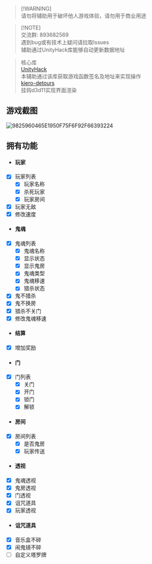 > [!WARNING]\
> 请勿将辅助用于破坏他人游戏体验，请勿用于商业用途

> [!NOTE]\
> 交流群: 893682569 \
> 遇到bug或有技术上疑问请拉取Issues \
> 辅助通过UnityHack库能够自动更新数据地址

> 核心库 \
> [UnityHack](https://github.com/issuimo/UnityHack) \
> 本辅助通过该库获取游戏函数签名及地址来实现操作 \
> [kiero-detours](https://github.com/issuimo/kiero-detours) \
> 挂钩d3d11实现界面渲染

## 游戏截图
![9825960465E1950F75F6F92F66393224](https://github.com/issuimo/PhasmophobiaCheat/assets/102911714/db2fa8e6-e0a0-40f8-83f7-050f9f195638)

## 拥有功能
- #### 玩家
- [X] 玩家列表
  - [X] 玩家名称
  - [X] 杀死玩家
  - [X] 玩家房间
- [X] 玩家无敌
- [X] 修改速度
- #### 鬼魂
- [X] 鬼魂列表
  - [X] 鬼魂名称
  - [X] 显示状态
  - [X] 显示鬼房
  - [X] 鬼魂类型
  - [X] 鬼魂移速
  - [X] 猎杀状态
- [X] 鬼不猎杀
- [X] 鬼不换房
- [X] 猎杀不关门
- [X] 修改鬼魂移速
- #### 结算
- [X] 增加奖励
- #### 门
- [X] 门列表
  - [X] 关门
  - [X] 开门
  - [X] 锁门
  - [X] 解锁
- #### 房间
- [X] 房间列表
  - [X] 是否鬼房
  - [X] 玩家传送
- #### 透视
- [X] 鬼魂透视
- [X] 鬼房透视 
- [X] 门透视
- [X] 诅咒道具
- [X] 玩家透视
- #### 诅咒道具
- [x] 音乐盒不碎
- [x] 闹鬼镜不碎
- [ ] 自定义塔罗牌
